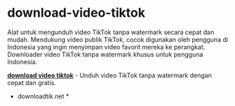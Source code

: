 # download-video-tiktok
Alat untuk mengunduh video TikTok tanpa watermark secara cepat dan mudah. Mendukung video publik TikTok, cocok digunakan oleh pengguna di Indonesia yang ingin menyimpan video favorit mereka ke perangkat. Downloader video TikTok tanpa watermark khusus untuk pengguna Indonesia.


<p><strong><a href="https://downloadtik.net/id" target="_blank">download video tiktok</a></strong> - Unduh video TikTok tanpa watermark dengan cepat dan gratis.</p>

* downloadtik.net *

